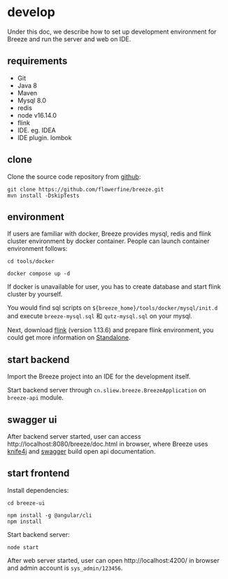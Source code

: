 # develop

Under this doc, we describe how to set up development environment for Breeze and run the server and web on IDE.

## requirements

- Git
- Java 8
- Maven
- Mysql 8.0
- redis
- node v16.14.0
- flink
- IDE. eg. IDEA
- IDE plugin. lombok

## clone

Clone the source code repository from [github](https://github.com/flowerfine/breeze):

```shell
git clone https://github.com/flowerfine/breeze.git
mvn install -DskipTests
```

## environment

If users are familiar with docker, Breeze provides mysql, redis and flink cluster environment by docker container. People can launch container environment follows:

```shell
cd tools/docker

docker compose up -d
```

If docker is unavailable for user, you has to create database and start flink cluster by yourself.

You would find sql scripts on `${breeze_home}/tools/docker/mysql/init.d` and execute `breeze-mysql.sql` 和 `qutz-mysql.sql` on your mysql.

Next, download [flink](https://flink.apache.org/downloads.html#apache-flink-1136) (version 1.13.6) and prepare flink environment, you could get more information on [Standalone](https://nightlies.apache.org/flink/flink-docs-release-1.13/docs/deployment/resource-providers/standalone/overview/#standalone).

## start backend

Import the Breeze project into an IDE for the development itself.

Start backend server through `cn.sliew.breeze.BreezeApplication` on `breeze-api` module.

## swagger ui

After backend server started, user can access http://localhost:8080/breeze/doc.html in browser, where Breeze uses [knife4j](https://doc.xiaominfo.com/knife4j/documentation/) and [swagger](https://swagger.io/) build open api documentation.

## start frontend

Install dependencies:

```shell
cd breeze-ui

npm install -g @angular/cli
npm install
```

Start backend server:

```shell
node start
```

After web server started, user can open http://localhost:4200/ in browser and admin account is `sys_admin/123456`.